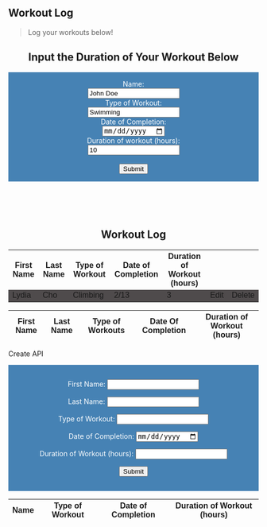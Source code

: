 ## Workout Log
> Log your workouts below!

<body>

<h2 style="text-align:center">Input the Duration of Your Workout Below</h2>
<style>
    form {
            display: block;
            margin-left: auto;
            margin-right: auto;
            background-color: #4682B4;
            border: white;
            color: white;
            padding: 15px 32px;
            text-align: center;
        }
</style>
<form class="box"> 
  <label for="name">Name:</label><br>
  <input type="name" id="namework" name="name" value="John Doe"><br>
  <label for="workout">Type of Workout:</label><br>
  <input type="workout" id="workoutwork" name="workout" value="Swimming"><br>
  <label for="date">Date of Completion:</label><br>
  <input type="date" id="datework" name="date" value="1/8"><br>
  <label for="numhours">Duration of workout (hours):</label><br>
  <input type="hours" id="hourswork" name="hours" value="10"><br><br>
  <input type="submit" value="Submit" onclick="addRow()">
</form> 

</body>

<style>
    table {
    font-family: arial, sans-serif;
    border-collapse: collapse;
    width: 100%;
    }
    tr:nth-child(even) {
    background-color: #4F4B4C;
    }
</style>

<br>
<br>
<br>


<!--<script src="myscripts.js"></script>-->
<!---form action="/action_page.php"--->

<h2 style="text-align:center">Workout Log</h2>

<table id="mytable">
  <tr>
    <th>First Name</th>
    <th>Last Name</th>
    <th>Type of Workout</th>
    <th>Date of Completion</th>
    <th>Duration of Workout (hours)</th>
    <th> </th>
    <th> </th>
  </tr>
  <tr>
    <td>Lydia</td>
    <td>Cho</td>
    <td>Climbing</td>
    <td>2/13</td>
    <td>3</td>
    <td>Edit</td>
    <td>Delete</td>
  </tr>
</table>


<table>
  <thead>
  <tr>
    <th>First Name</th>
    <th>Last Name</th>
    <th>Type of Workouts</th>
    <th>Date Of Completion</th>
    <th>Duration of Workout (hours)</th>
  </tr>
  </thead>
  <tbody id="result">
    <!-- javascript generated data -->
  </tbody>
</table>

<p>Create API</p>

<form action="javascript:create_user()">
    <p><label>
        First Name:
        <input type="fname" name="fname" id="fname" required>
    </label></p>
    <p><label>
        Last Name:
        <input type="lname" name="lname" id="lname" required>
    </label></p>
    <p><label>
        Type of Workout:
        <input type="workout" name="workout" id="workout" required>
    </label></p>
    <p><label>
        Date of Completion:
        <input type="date" name="date" id="date" required>
    </label></p>
    <p><label>
        Duration of Workout (hours):
        <input type="hours" name="hours" id="hours">
    </label></p>
    <p>
        <button>Submit</button>
    </p>
</form>

<script>
  // prepare HTML result container for new output
  const resultContainer = document.getElementById("result");
  // prepare URL's to allow easy switch from deployment and localhost
  const url = "http://172.22.186.118:8086//api/workout"
  //const url = "https://flask.nighthawkcodingsociety.com/api/users"
  const create_fetch = url + '/create';
  const read_fetch = url + '/';

  // Load users on page entry
  read_workout();


  // Display User Table, data is fetched from Backend Database
  function read_workout() {
    // prepare fetch options
    const read_options = {
      method: 'GET', // *GET, POST, PUT, DELETE, etc.
      mode: 'cors', // no-cors, *cors, same-origin
      cache: 'default', // *default, no-cache, reload, force-cache, only-if-cached
      credentials: 'omit', // include, *same-origin, omit
      headers: {
        'Content-Type': 'application/json'
      },
    };

    // fetch the data from API
    fetch(read_fetch, read_options)
      // response is a RESTful "promise" on any successful fetch
      .then(response => {
        // check for response errors
        if (response.status !== 200) {
            const errorMsg = 'Database read error: ' + response.status;
            console.log(errorMsg);
            const tr = document.createElement("tr");
            const td = document.createElement("td");
            td.innerHTML = errorMsg;
            tr.appendChild(td);
            resultContainer.appendChild(tr);
            return;
        }
        // valid response will have json data
        response.json().then(data => {
            console.log(data);
            for (let row in data) {
              console.log(data[row]);
              add_row(data[row]);
            }
        })
    })
    // catch fetch errors (ie ACCESS to server blocked)
    .catch(err => {
      console.error(err);
      const tr = document.createElement("tr");
      const td = document.createElement("td");
      td.innerHTML = err;
      tr.appendChild(td);
      resultContainer.appendChild(tr);
    });
  }

  function create_workout(){
    //Validate Password (must be 6-20 characters in len)
    //verifyPassword("click");
    const body = {
        fname: document.getElementById("fname").value,
        lname: document.getElementById("lname").value,
        workout: document.getElementById("workout").value,
        date: document.getElementById("date").value,
        hours: document.getElementById("hours").value
    };
    const requestOptions = {
        method: 'POST',
        body: JSON.stringify(body),
        headers: {
            "content-type": "application/json",
            'Authorization': 'Bearer my-token',
        },
    };

    // URL for Create API
    // Fetch API call to the database to create a new user
    fetch(create_fetch, requestOptions)
      .then(response => {
        // trap error response from Web API
        if (response.status !== 200) {
          const errorMsg = 'Database create error: ' + response.status;
          console.log(errorMsg);
          const tr = document.createElement("tr");
          const td = document.createElement("td");
          td.innerHTML = errorMsg;
          tr.appendChild(td);
          resultContainer.appendChild(tr);
          return;
        }
        // response contains valid result
        response.json().then(data => {
            console.log(data);
            //add a table row for the new/created userid
            add_row(data);
        })
    })
  }

  function add_row(data) {
    const tr = document.createElement("tr");
    const fname = document.createElement("td");
    const lname = document.createElement("td");
    const workout = document.createElement("td")
    const date = document.createElement("td");
    const hours = document.createElement("td");
  

    // obtain data that is specific to the API
    fname.innerHTML = data.fname; 
    lname.innerHTML = data.lname; 
    workout.innerHTML = data.workout.length;
    date.innerHTML = data.date; 
    hours.innerHTML = data.hours; 

    // add HTML to container
    tr.appendChild(fname);
    tr.appendChild(lname);
    tr.appendChild(workout);
    tr.appendChild(date);
    tr.appendChild(hours);

    resultContainer.appendChild(tr);
  }

</script>





<!--->

<table>
  <thead>
  <tr>
   <th>Name</th>
    <th>Type of Workout</th>
    <th>Date of Completion</th>
    <th>Duration of Workout (hours)</th>
  </tr>
  </thead>
  <tbody id="table">


</tbody>
</table> 
<script>
  function create_User(){
    // extract data from inputs
    const fname = document.getElementById("fname").value;
    const lname = document.getElementById("lname").value;
    const workout = document.getElementById("workout").value;
    const date = document.getElementById("date").value;
    const hours = document.getElementById("hours").value;
    const requestOptions = {
        method: 'POST',
        headers: {
            'Content-Type': 'application/json',
            'Authorization': 'Bearer my-token',
        },
    };
    //url for Create API
    const url='/crud_api/create/' + fname + '/' + lname + '/' + workout + '/' + date + '/' + hours ;
    //Async fetch API call to the database to create a new user
    fetch(url, requestOptions).then(response => {
        // prepare HTML search result container for new output
        const resultContainer = document.getElementById("result");
        // trap error response from Web API
        if (response.status !== 200) {
            const errorMsg = 'Database response error: ' + response.status;
            console.log(errorMsg);
            // Email must be unique, no duplicates allowed
            document.getElementById("pswError").innerHTML =
                "Email already exists in the table";
            return;
        }
        // response contains valid result
        response.json().then(data => {
            console.log(data);
            //add a table row for the new/created userId
            const tr = document.createElement("tr");
            for (let key in data) {
                if (key !== 'query') {
                    //create a DOM element for the data(cells) in table rows
                    const td = document.createElement("td");
                    console.log(data[key]);
                    //truncate the displayed password to length 20
                    if (key === 'password'){
                        td.innerHTML = data[key].substring(0,17)+"...";
                    }
                    else{
                        td.innerHTML = data[key];}
                    //add the DOM data element to the row
                    tr.appendChild(td);
                }
            }
            //append the DOM row to the table
            table.appendChild(tr);
        })
    })
}
</script>

<script>
  
// Static json, this can be used to test data prior to API and Model being ready
const json = '[{"_name": "Thomas Edison", "_workout": "running", "_date": "12/25/2022", "_numhours": "1"}, {"_name": "Nicholas Tesla", "_workout": "swimming", "_date": "11/06/2022", "_numhours": "3"}, {"_name": "John Mortensen", "_workout": "coding", "_date": "01/18/2023", "_numhours": "5"}, {"_name": "Eli Whitney", "_workout": "weights", "_date": "05/16/2022", "_numhours": "2"}]';

// Convert JSON string to JSON object
const data = JSON.parse(json);

// prepare HTML result container for new output
const table = document.getElementById("table");
data.forEach(user => {
    // build a row for each user
    const tr = document.createElement("tr");

    // td's to build out each column of data
    const name = document.createElement("td");
    const workout = document.createElement("td");
    const date = document.createElement("td");
    const numhours = document.createElement("td");
           
    // add content from user data          
    name.innerHTML = user._name; 
    workout.innerHTML = user._workout; 
    date.innerHTML = user._date; 
    numhours.innerHTML = user._numhours; 

    // add action for update button
    var updateBtn = document.createElement('input');
    updateBtn.type = "button";
    updateBtn.className = "button";
    updateBtn.value = "Update";
    updateBtn.style = "margin-right:16px";
    updateBtn.onclick = function () {
      alert("Update: " + user._uid);
    };
    action.appendChild(updateBtn);

    // add action for delete button
    var deleteBtn = document.createElement('input');
    deleteBtn.type = "button";
    deleteBtn.className = "button";
    deleteBtn.value = "Delete";
    deleteBtn.style = "margin-right:16px"
    deleteBtn.onclick = function () {
      alert("Delete: " + user._uid);
    };
    action.appendChild(deleteBtn);  

    // add data to row
    tr.appendChild(name);
    tr.appendChild(workout);
    tr.appendChild(date);
    tr.appendChild(numhours);

    // add row to table
    table.appendChild(tr);
});
</script> 
